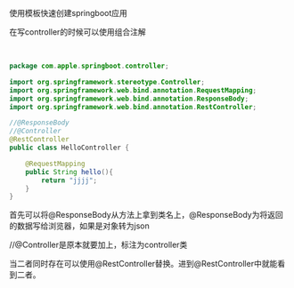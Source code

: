 使用模板快速创建springboot应用



在写controller的时候可以使用组合注解

​	

```java
package com.apple.springboot.controller;

import org.springframework.stereotype.Controller;
import org.springframework.web.bind.annotation.RequestMapping;
import org.springframework.web.bind.annotation.ResponseBody;
import org.springframework.web.bind.annotation.RestController;

//@ResponseBody
//@Controller
@RestController
public class HelloController {

    @RequestMapping
    public String hello(){
        return "jjjj";
    }
}
```



首先可以将@ResponseBody从方法上拿到类名上，@ResponseBody为将返回的数据写给浏览器，如果是对象转为json

//@Controller是原本就要加上，标注为controller类

当二者同时存在可以使用@RestController替换。进到@RestController中就能看到二者。